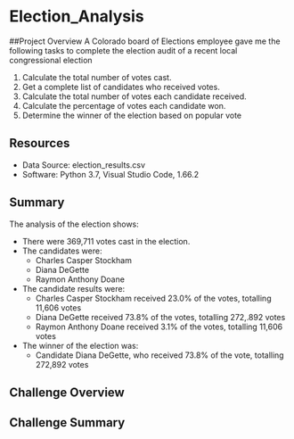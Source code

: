 # Election_Analysis
##Project Overview
A Colorado board of Elections employee gave me the following tasks to complete the election audit of a recent local congressional election

1. Calculate the total number of votes cast.
2. Get a complete list of candidates who received votes.
3. Calculate the total number of votes each candidate received.
4. Calculate the percentage of votes each candidate won.
5. Determine the winner of the election based on popular vote

## Resources
- Data Source: election_results.csv
- Software: Python 3.7, Visual Studio Code, 1.66.2

## Summary
The analysis of the election shows:
- There were 369,711 votes cast in the election.
- The candidates were:
  - Charles Casper Stockham
  - Diana DeGette
  - Raymon Anthony Doane
- The candidate results were:
  - Charles Casper Stockham received 23.0% of the votes, totalling 11,606 votes
  - Diana DeGette received 73.8% of the votes, totalling 272,.892 votes
  -  Raymon Anthony Doane received 3.1% of the votes, totalling 11,606 votes
- The winner of the election was:
  - Candidate Diana DeGette, who received 73.8% of the vote, totalling 272,892 votes

## Challenge Overview
## Challenge Summary
